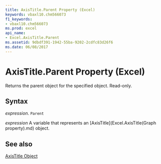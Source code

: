 ```yaml
---
title: AxisTitle.Parent Property (Excel)
keywords: vbaxl10.chm566073
f1_keywords:
- vbaxl10.chm566073
ms.prod: excel
api_name:
- Excel.AxisTitle.Parent
ms.assetid: 9dbdf391-1942-55ba-9202-2cdfc83d26f6
ms.date: 06/08/2017
---
```



# AxisTitle.Parent Property (Excel)

Returns the parent object for the specified object. Read-only.


## Syntax

 _expression_. `Parent`

 _expression_ A variable that represents an [AxisTitle](Excel.AxisTitle(Graph property).md) object.


## See also


[AxisTitle Object](Excel.AxisTitle(object).md)

